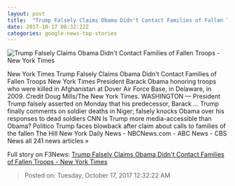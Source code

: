 ```yaml
---
layout: post
title:  "Trump Falsely Claims Obama Didn't Contact Families of Fallen Troops - New York Times"
date: 2017-10-17 00:32:22Z
categories: google-news-top-stories
---
```


![Trump Falsely Claims Obama Didn't Contact Families of Fallen Troops - New York Times](https://static01.nyt.com/images/2017/10/17/us/17dc-obama/17dc-obama-facebookJumbo.jpg)

New York Times Trump Falsely Claims Obama Didn't Contact Families of Fallen Troops New York Times President Barack Obama honoring troops who were killed in Afghanistan at Dover Air Force Base, in Delaware, in 2009. Credit Doug Mills/The New York Times. WASHINGTON — President Trump falsely asserted on Monday that his predecessor, Barack ... Trump finally comments on soldier deaths in Niger; falsely knocks Obama over his responses to dead soldiers CNN Is Trump more media-accessible than Obama? Politico Trump faces blowback after claim about calls to families of the fallen The Hill New York Daily News - NBCNews.com - ABC News - CBS News all 241 news articles »


Full story on F3News: [Trump Falsely Claims Obama Didn't Contact Families of Fallen Troops - New York Times](http://www.f3nws.com/n/fJRRgC)

> Posted on: Tuesday, October 17, 2017 12:32:22 AM
